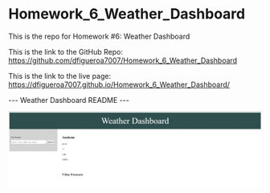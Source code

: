 # Homework_6_Weather_Dashboard
This is the repo for Homework #6: Weather Dashboard

This is the link to the GitHub Repo:
https://github.com/dfigueroa7007/Homework_6_Weather_Dashboard

This is the link to the live page:
https://dfigueroa7007.github.io/Homework_6_Weather_Dashboard/


--- Weather Dashboard README ---

<img src="sc.jpg" alt="This is a screencap of the progress thus far...">